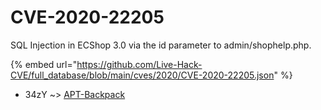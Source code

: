 # CVE-2020-22205

SQL Injection in ECShop 3.0 via the id parameter to admin/shophelp.php.

{% embed url="https://github.com/Live-Hack-CVE/full_database/blob/main/cves/2020/CVE-2020-22205.json" %}


* 34zY ~> [APT-Backpack](https://www.alice-snow.ru/2020/database/cve-2020-22205/apt-backpack-34zy)
